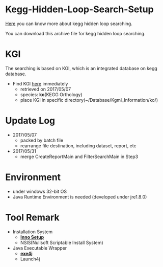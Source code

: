 # Kegg-Hidden-Loop-Search-Setup

[Here](https://goo.gl/VKIkOe) you can know more about kegg hidden loop searching.

You can download this archive file for kegg hidden loop searching.

# KGI

The searching is based on KGI, which is an integrated database on kegg database.

* Find KGI [here](https://github.com/imprld01/Kegg-Hidden-Loop-Search/tree/master/res/Kgml_Information/ko) immediately
  * retrieved on 2017/05/07
  * species: **ko**(KEGG Orthology)
  * place KGI in specific directory(~/Database/Kgml_Information/ko/)
  
# Update Log

* 2017/05/07
  * packed by batch file
  * rearrange file destination, including dataset, report, etc
* 2017/05/31
  * merge CreateReportMain and FilterSearchMain in Step3
  
# Environment

* under windows 32-bit OS
* Java Runtime Environment is needed (developed under jre1.8.0)

# Tool Remark

* Installation System
  * [**Inno Setup**](http://www.jrsoftware.org/isinfo.php)
  * NSIS(Nullsoft Scriptable Install System)
* Java Executable Wrapper
  * [**exe4j**](https://www.ej-technologies.com/download/exe4j/files)
  * Launch4j
